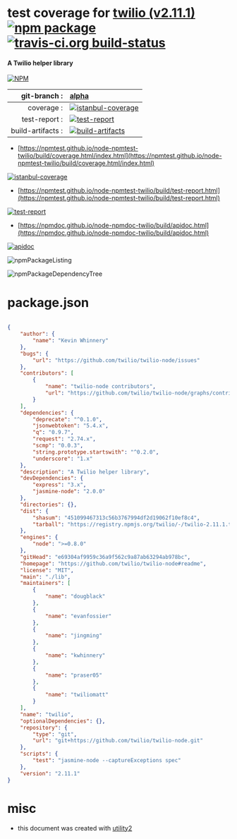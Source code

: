 # test coverage for  [twilio (v2.11.1)](https://github.com/twilio/twilio-node#readme)  [![npm package](https://img.shields.io/npm/v/npmtest-twilio.svg?style=flat-square)](https://www.npmjs.org/package/npmtest-twilio) [![travis-ci.org build-status](https://api.travis-ci.org/npmtest/node-npmtest-twilio.svg)](https://travis-ci.org/npmtest/node-npmtest-twilio)
#### A Twilio helper library

[![NPM](https://nodei.co/npm/twilio.png?downloads=true&downloadRank=true&stars=true)](https://www.npmjs.com/package/twilio)

| git-branch : | [alpha](https://github.com/npmtest/node-npmtest-twilio/tree/alpha)|
|--:|:--|
| coverage : | [![istanbul-coverage](https://npmtest.github.io/node-npmtest-twilio/build/coverage.badge.svg)](https://npmtest.github.io/node-npmtest-twilio/build/coverage.html/index.html)|
| test-report : | [![test-report](https://npmtest.github.io/node-npmtest-twilio/build/test-report.badge.svg)](https://npmtest.github.io/node-npmtest-twilio/build/test-report.html)|
| build-artifacts : | [![build-artifacts](https://npmtest.github.io/node-npmtest-twilio/glyphicons_144_folder_open.png)](https://github.com/npmtest/node-npmtest-twilio/tree/gh-pages/build)|

- [https://npmtest.github.io/node-npmtest-twilio/build/coverage.html/index.html](https://npmtest.github.io/node-npmtest-twilio/build/coverage.html/index.html)

[![istanbul-coverage](https://npmtest.github.io/node-npmtest-twilio/build/screenCapture.buildCi.browser.%252Ftmp%252Fbuild%252Fcoverage.lib.html.png)](https://npmtest.github.io/node-npmtest-twilio/build/coverage.html/index.html)

- [https://npmtest.github.io/node-npmtest-twilio/build/test-report.html](https://npmtest.github.io/node-npmtest-twilio/build/test-report.html)

[![test-report](https://npmtest.github.io/node-npmtest-twilio/build/screenCapture.buildCi.browser.%252Ftmp%252Fbuild%252Ftest-report.html.png)](https://npmtest.github.io/node-npmtest-twilio/build/test-report.html)

- [https://npmdoc.github.io/node-npmdoc-twilio/build/apidoc.html](https://npmdoc.github.io/node-npmdoc-twilio/build/apidoc.html)

[![apidoc](https://npmdoc.github.io/node-npmdoc-twilio/build/screenCapture.buildCi.browser.%252Ftmp%252Fbuild%252Fapidoc.html.png)](https://npmdoc.github.io/node-npmdoc-twilio/build/apidoc.html)

![npmPackageListing](https://npmtest.github.io/node-npmtest-twilio/build/screenCapture.npmPackageListing.svg)

![npmPackageDependencyTree](https://npmtest.github.io/node-npmtest-twilio/build/screenCapture.npmPackageDependencyTree.svg)



# package.json

```json

{
    "author": {
        "name": "Kevin Whinnery"
    },
    "bugs": {
        "url": "https://github.com/twilio/twilio-node/issues"
    },
    "contributors": [
        {
            "name": "twilio-node contributors",
            "url": "https://github.com/twilio/twilio-node/graphs/contributors"
        }
    ],
    "dependencies": {
        "deprecate": "^0.1.0",
        "jsonwebtoken": "5.4.x",
        "q": "0.9.7",
        "request": "2.74.x",
        "scmp": "0.0.3",
        "string.prototype.startswith": "^0.2.0",
        "underscore": "1.x"
    },
    "description": "A Twilio helper library",
    "devDependencies": {
        "express": "3.x",
        "jasmine-node": "2.0.0"
    },
    "directories": {},
    "dist": {
        "shasum": "451099467313c56b3767994df2d19062f10ef8c4",
        "tarball": "https://registry.npmjs.org/twilio/-/twilio-2.11.1.tgz"
    },
    "engines": {
        "node": ">=0.8.0"
    },
    "gitHead": "e69304af9959c36a9f562c9a87ab63294ab978bc",
    "homepage": "https://github.com/twilio/twilio-node#readme",
    "license": "MIT",
    "main": "./lib",
    "maintainers": [
        {
            "name": "dougblack"
        },
        {
            "name": "evanfossier"
        },
        {
            "name": "jingming"
        },
        {
            "name": "kwhinnery"
        },
        {
            "name": "praser05"
        },
        {
            "name": "twiliomatt"
        }
    ],
    "name": "twilio",
    "optionalDependencies": {},
    "repository": {
        "type": "git",
        "url": "git+https://github.com/twilio/twilio-node.git"
    },
    "scripts": {
        "test": "jasmine-node --captureExceptions spec"
    },
    "version": "2.11.1"
}
```



# misc
- this document was created with [utility2](https://github.com/kaizhu256/node-utility2)
